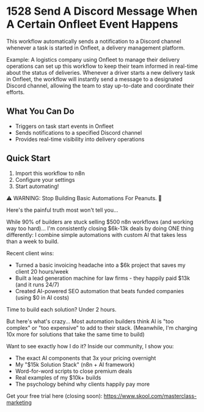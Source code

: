 # 1528 Send A Discord Message When A Certain Onfleet Event Happens

This workflow automatically sends a notification to a Discord channel whenever a task is started in Onfleet, a delivery management platform.

Example: A logistics company using Onfleet to manage their delivery operations can set up this workflow to keep their team informed in real-time about the status of deliveries. Whenever a driver starts a new delivery task in Onfleet, the workflow will instantly send a message to a designated Discord channel, allowing the team to stay up-to-date and coordinate their efforts.

## What You Can Do
- Triggers on task start events in Onfleet
- Sends notifications to a specified Discord channel
- Provides real-time visibility into delivery operations

## Quick Start
1. Import this workflow to n8n
2. Configure your settings
3. Start automating!

⚠️ WARNING: Stop Building Basic Automations For Peanuts. 🚫

Here's the painful truth most won't tell you...

While 90% of builders are stuck selling $500 n8n workflows (and working way too hard)...
I'm consistently closing $6k-13k deals by doing ONE thing differently:
I combine simple automations with custom AI that takes less than a week to build.

Recent client wins:
* Turned a basic invoicing headache into a $6k project that saves my client 20 hours/week
* Built a lead generation machine for law firms - they happily paid $13k (and it runs 24/7)
* Created AI-powered SEO automation that beats funded companies (using $0 in AI costs)

Time to build each solution? Under 2 hours.

But here's what's crazy...
Most automation builders think AI is "too complex" or "too expensive" to add to their stack.
(Meanwhile, I'm charging 10x more for solutions that take the same time to build)

Want to see exactly how I do it?
Inside our community, I show you:
* The exact AI components that 3x your pricing overnight
* My "$15k Solution Stack" (n8n + AI framework)
* Word-for-word scripts to close premium deals
* Real examples of my $10k+ builds
* The psychology behind why clients happily pay more

Get your free trial here (closing soon): https://www.skool.com/masterclass-marketing
